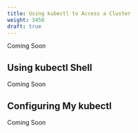 ```yaml
---
title: Using kubectl to Access a Cluster
weight: 3450
draft: true
---
```

Coming Soon

## Using kubectl Shell

Coming Soon

## Configuring My kubectl

Coming Soon
